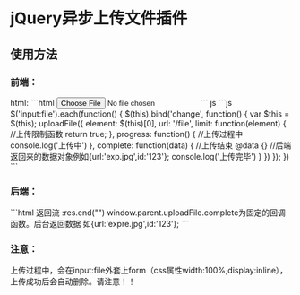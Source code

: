 <h1>jQuery异步上传文件插件</h1>
<h2>使用方法</h2>
<h3>前端：</h3>
html:
```html
<input type="file" name='file' id='file1'>
```
js
```js
	$('input:file').each(function() {
		$(this).bind('change', function() {
			var $this = $(this);
			uploadFile({
				element: $(this)[0],
				url: '/file',
				limit: function(element) { //上传限制函数
					return true;
				},
				progress: function() { //上传过程中
					console.log('上传中')
				},
				complete: function(data) { //上传结束 @data {} 		//后端返回来的数据对象例如{url:'exp.jpg',id:'123'};
					console.log('上传完毕')
				}
			})
		});
	})
```
<h3>后端：</h3>
```html
返回流 :res.end("<body onload=parent.uploadFile.complete("+JSON.stringify(data)+"))></body>")
window.parent.uploadFile.complete为固定的回调函数。后台返回数据 如{url:'expre.jpg',id:'123'};
```
<h3>注意：</h3>
上传过程中，会在input:file外套上form（css属性width:100%,display:inline），上传成功后会自动删除。请注意！！
